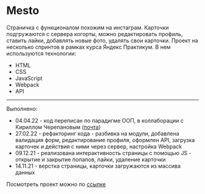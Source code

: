 # Mesto


Страничка с функционалом похожим на инстаграм. Карточки подгружаются с сервера когорты, можно редактировать профиль, ставить лайки, добавлять новые фото, удалять свои карточки. Проект на несколько спринтов в рамках курса Яндекс Практикум. В нем используются технологии:

* HTML
* CSS
* JavaScript
* Webpack
* API

---
Выполнено:

* 04.04.22 - код переписан по парадигме ООП, в коллаборации с Кириллом Черепановым ([почта](tcherepanov.kir@yandex.ru))
* 27.02.22 - рефакторинг кода - разбивка на модули, добавлена валидация форм, редактирование профиля, оформлен API, загрузка карточек и действия с ними через сервер, настройка Webpack
* 09.12.21 - реализована интерактивность страницы с помощью JS - открытие и закрытие попапов, лайки, удаление карточки
* 14.11.21 - верстка страницы, карточки загружаются из массива данных

Посмотреть проект можно по [ссылке](https://akvela.github.io/mesto-project/)